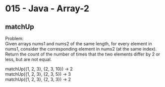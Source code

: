 015 - Java - Array-2
=====================

matchUp
----------

Problem:  
Given arrays nums1 and nums2 of the same length, for every element in nums1, consider the corresponding element in nums2 (at the same index). Return the count of the number of times that the two elements differ by 2 or less, but are not equal. 
>
matchUp({1, 2, 3}, {2, 3, 10}) → 2  
matchUp({1, 2, 3}, {2, 3, 5}) → 3  
matchUp({1, 2, 3}, {2, 3, 3}) → 2  
